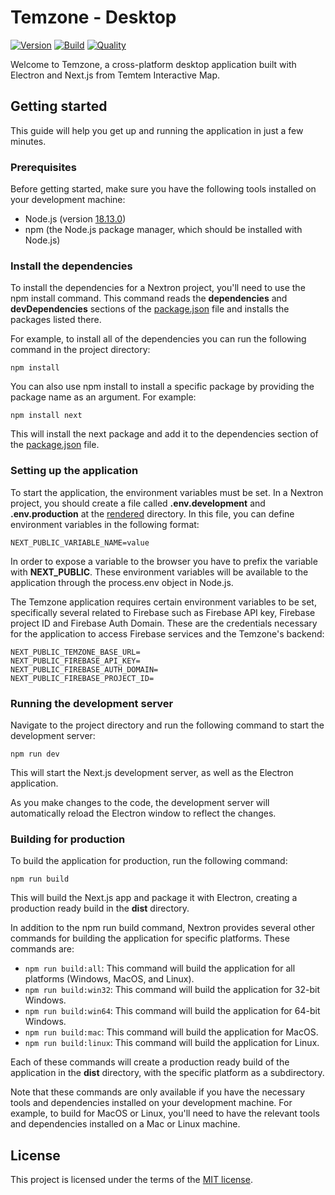 # Temzone - Desktop

[![Version](https://img.shields.io/github/package-json/v/Temtem-Interactive-Map/Temzone-Desktop)](https://github.com/Temtem-Interactive-Map/Temzone-Desktop)
[![Build](https://img.shields.io/github/actions/workflow/status/Temtem-Interactive-Map/Temzone-Desktop/main.yml?branch=main)](https://github.com/Temtem-Interactive-Map/Temzone-Desktop/actions/workflows/main.yml)
[![Quality](https://img.shields.io/codefactor/grade/github/Temtem-Interactive-Map/Temzone-Desktop)](https://www.codefactor.io/repository/github/temtem-interactive-map/temzone-desktop)

Welcome to Temzone, a cross-platform desktop application built with Electron and Next.js from Temtem Interactive Map.

## Getting started

This guide will help you get up and running the application in just a few minutes.

### Prerequisites

Before getting started, make sure you have the following tools installed on your development machine:

- Node.js (version [18.13.0](https://nodejs.org/es/download))
- npm (the Node.js package manager, which should be installed with Node.js)

### Install the dependencies

To install the dependencies for a Nextron project, you'll need to use the npm install command. This command reads the **dependencies** and **devDependencies** sections of the [package.json](https://github.com/Temtem-Interactive-Map/Temzone-Desktop/blob/main/package.json) file and installs the packages listed there.

For example, to install all of the dependencies you can run the following command in the project directory:

```
npm install
```

You can also use npm install to install a specific package by providing the package name as an argument. For example:

```
npm install next
```

This will install the next package and add it to the dependencies section of the [package.json](https://github.com/Temtem-Interactive-Map/Temzone-Desktop/blob/main/package.json) file.

### Setting up the application

To start the application, the environment variables must be set. In a Nextron project, you should create a file called **.env.development** and **.env.production** at the [rendered](https://github.com/Temtem-Interactive-Map/Temzone-Desktop/tree/main/renderer) directory. In this file, you can define environment variables in the following format:

```
NEXT_PUBLIC_VARIABLE_NAME=value
```

In order to expose a variable to the browser you have to prefix the variable with **NEXT_PUBLIC**. These environment variables will be available to the application through the process.env object in Node.js.

The Temzone application requires certain environment variables to be set, specifically several related to Firebase such as Firebase API key, Firebase project ID and Firebase Auth Domain. These are the credentials necessary for the application to access Firebase services and the Temzone's backend:

```
NEXT_PUBLIC_TEMZONE_BASE_URL=
NEXT_PUBLIC_FIREBASE_API_KEY=
NEXT_PUBLIC_FIREBASE_AUTH_DOMAIN=
NEXT_PUBLIC_FIREBASE_PROJECT_ID=
```

### Running the development server

Navigate to the project directory and run the following command to start the development server:

```
npm run dev
```

This will start the Next.js development server, as well as the Electron application.

As you make changes to the code, the development server will automatically reload the Electron window to reflect the changes.

### Building for production

To build the application for production, run the following command:

```
npm run build
```

This will build the Next.js app and package it with Electron, creating a production ready build in the **dist** directory.

In addition to the npm run build command, Nextron provides several other commands for building the application for specific platforms. These commands are:

- `npm run build:all`: This command will build the application for all platforms (Windows, MacOS, and Linux).
- `npm run build:win32`: This command will build the application for 32-bit Windows.
- `npm run build:win64`: This command will build the application for 64-bit Windows.
- `npm run build:mac`: This command will build the application for MacOS.
- `npm run build:linux`: This command will build the application for Linux.

Each of these commands will create a production ready build of the application in the **dist** directory, with the specific platform as a subdirectory.

Note that these commands are only available if you have the necessary tools and dependencies installed on your development machine. For example, to build for MacOS or Linux, you'll need to have the relevant tools and dependencies installed on a Mac or Linux machine.

## License

This project is licensed under the terms of the [MIT license](https://github.com/Temtem-Interactive-Map/Temzone-Desktop/blob/main/LICENSE).

